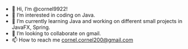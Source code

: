 - 👋 Hi, I’m @cornel9922!
- 👀 I’m interested in coding on Java.
- 🌱 I’m currently learning Java and working on different small projects in JavaFX, Spring.
- 💞️ I’m looking to collaborate on gmail.
- 📫 How to reach me cornel.cornel200@gmail.com

<!---
cornel9922/cornel9922 is a ✨ special ✨ repository because its `README.md` (this file) appears on your GitHub profile.
You can click the Preview link to take a look at your changes.
--->
